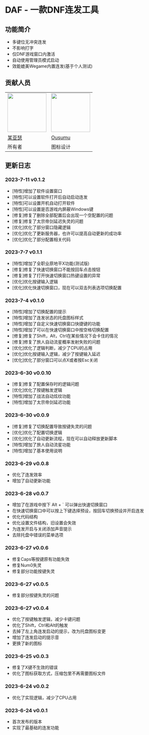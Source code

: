 # DAF - 一款DNF连发工具

## 功能简介
 - 多键位无冲突连发
 - 不影响打字
 - 仅DNF游戏窗口内激活
 - 自动使用管理员模式启动
 - 效能媲美Wegame内置连发(基于个人测试)

## 贡献人员
|                                                                             |                                                                              |
| --------------------------------------------------------------------------- | ---------------------------------------------------------------------------- |
| <img src="https://avatars.githubusercontent.com/u/7844572?v=4" width="128"> | <img src="https://avatars.githubusercontent.com/u/28993260?v=4" width="128"> |
| [某亚瑟](https://github.com/mouyase)                                        | [Ousumu](https://github.com/1208041822)                                      |
| 所有者                                                                      | 图标设计                                                                     |

## 更新日志
### 2023-7-11 v0.1.2
 - [特性]增加了软件设置窗口
 - [特性]可以设置软件打开后自动启动连发
 - [特性]可以设置开机自动打开软件
 - [特性]可以设置是否游戏内屏蔽Windows键
 - [修复]修复了删除全部配置后会出现一个空配置的问题
 - [修复]修复了太宗帝剑延迟失灵的问题
 - [优化]优化了部分窗口隐藏逻辑
 - [优化]优化了更新服务器，也许可以提高自动更新的成功率
 - [优化]优化了部分配置相关代码

### 2023-7-7 v0.1.1
 - [特性]增加了全职业原地平X功能(测试版)
 - [修复]修复了快速切换窗口不能按回车点击按钮
 - [修复]修复了打开快速切换窗口热键设置的异常
 - [优化]优化按键输入逻辑
 - [优化]优化快速切换窗口，现在可以双击列表选项切换配置

### 2023-7-4 v0.1.0
 - [特性]增加了切换配置的提示
 - [特性]增加了连发状态的托盘图标样式
 - [特性]增加了自定义快速切换窗口快捷键的功能
 - [特性]增加了可以在快速切换窗口中按空格切换配置
 - [修复]修复了Shift，Alt，Ctrl在某些情况下会卡住的情况
 - [修复]修复了旅人自动流星概率发射失败的问题
 - [优化]优化了逻辑判断，减少了CPU的占用
 - [优化]优化按键输入逻辑，减少了按键输入延迟
 - [优化]优化了部分窗口可以点X或者按Esc关闭

### 2023-6-30 v0.0.10
 - [修复]修复了配置保存时的逻辑问题
 - [优化]优化了按键触发逻辑
 - [特性]增加了战法自动炫纹功能
 - [特性]增加了太宗帝剑延迟功能

### 2023-6-30 v0.0.9
 - [修复]修复了切换配置导致按键失灵的问题
 - [优化]优化了配置切换逻辑
 - [优化]优化了自动更新流程，现在可以自动释放更新脚本
 - [特性]增加了旅人自动流星功能
 - [特性]增加了基本使用说明

### 2023-6-29 v0.0.8
 - 优化了连发效率
 - 增加了自动更新功能

### 2023-6-28 v0.0.7
 - 增加了在游戏中按下 Alt + ` 可以弹出快速切换窗口
 - 在快速切换窗口中可以按上下键选择预设，按回车切换预设并开启连发
 - 优化代码结构
 - 优化设置文件结构，旧设置会失效
 - 为连发开启与关闭添加声音提示
 - 去除托盘中错误的菜单选项

### 2023-6-27 v0.0.6
 - 修复Caps等按键原有功能失效
 - 修复Num0失灵
 - 修复部分功能按键失灵

### 2023-6-27 v0.0.5
 - 修复部分按键失灵的问题

### 2023-6-27 v0.0.4
 - 优化了按键触发逻辑，减少卡键问题
 - 优化了Shift，Ctrl和Alt的触发
 - 去掉了左上角连发启动的提示，改为托盘图标变更
 - 增加了连发启动的提示音
 - 更换了新的图标

### 2023-6-25 v0.0.3
 - 修复了X键不生效的错误
 - 优化了图标获取方式，压缩包里不再需要图标文件

### 2023-6-24 v0.0.2
 - 优化了实现逻辑，减少了CPU占用

### 2023-6-24 v0.0.1
 - 首次发布的版本
 - 实现了最基础的连发功能
